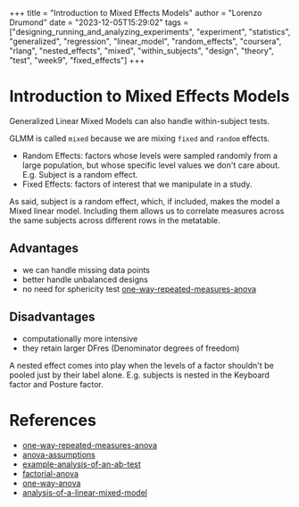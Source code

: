 +++
title = "Introduction to Mixed Effects Models"
author = "Lorenzo Drumond"
date = "2023-12-05T15:29:02"
tags = ["designing_running_and_analyzing_experiments",  "experiment",  "statistics",  "generalized",  "regression",  "linear_model",  "random_effects",  "coursera",  "rlang",  "nested_effects",  "mixed",  "within_subjects",  "design",  "theory",  "test",  "week9",  "fixed_effects"]
+++


# Introduction to Mixed Effects Models
Generalized Linear Mixed Models can also handle within-subject tests.

GLMM is called `mixed` because we are mixing `fixed` and `random` effects.

- Random Effects: factors whose levels were sampled randomly from a large population, but whose specific level values we don't care about. E.g. Subject is a random effect.
- Fixed Effects: factors of interest that we manipulate in a study.

As said, subject is a random effect, which, if included, makes the model a
Mixed linear model. Including them allows us to correlate measures across the
same subjects across different rows in the metatable.

## Advantages
- we can handle missing data points
- better handle unbalanced designs
- no need for sphericity test [one-way-repeated-measures-anova](/wiki/one-way-repeated-measures-anova/)

## Disadvantages
- computationally more intensive
- they retain larger DFres (Denominator degrees of freedom)


A nested effect comes into play when the levels of a factor shouldn't be pooled just by their label alone.
E.g. subjects is nested in the Keyboard factor and Posture factor.

# References
- [one-way-repeated-measures-anova](/wiki/one-way-repeated-measures-anova/)
- [anova-assumptions](/wiki/anova-assumptions/)
- [example-analysis-of-an-ab-test](/wiki/example-analysis-of-an-ab-test/)
- [factorial-anova](/wiki/factorial-anova/)
- [one-way-anova](/wiki/one-way-anova/)
- [analysis-of-a-linear-mixed-model](/wiki/analysis-of-a-linear-mixed-model/)
